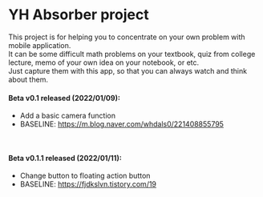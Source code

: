 # YH Absorber project

This project is for helping you to concentrate on your own problem with mobile application. <br>
It can be some difficult math problems on your textbook, quiz from college lecture, memo of your own idea on your notebook, or etc. <br>
Just capture them with this app, so that you can always watch and think about them.<br>


#### Beta v0.1 released (2022/01/09):
- Add a basic camera function
- BASELINE: https://m.blog.naver.com/whdals0/221408855795
<br>

#### Beta v0.1.1 released (2022/01/11):
- Change button to floating action button
- BASELINE: https://fjdkslvn.tistory.com/19
